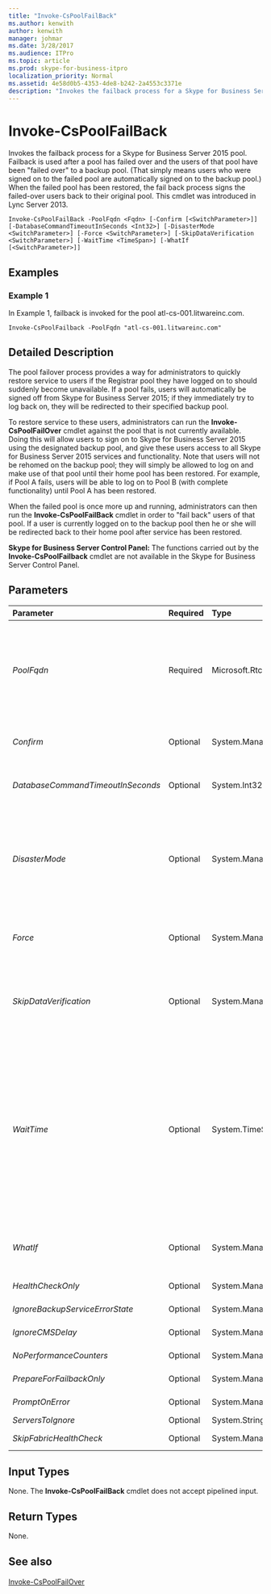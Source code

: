 ```yaml
---
title: "Invoke-CsPoolFailBack"
ms.author: kenwith
author: kenwith
manager: johmar
ms.date: 3/28/2017
ms.audience: ITPro
ms.topic: article
ms.prod: skype-for-business-itpro
localization_priority: Normal
ms.assetid: 4e58d0b5-4353-4de8-b242-2a4553c3371e
description: "Invokes the failback process for a Skype for Business Server 2015 pool. Failback is used after a pool has failed over and the users of that pool have beenfailed overto a backup pool. (That simply means users who were signed on to the failed pool are automatically signed on to the backup pool.) When the failed pool has been restored, the fail back process signs the failed-over users back to their original pool. This cmdlet was introduced in Lync Server 2013."
---
```


# Invoke-CsPoolFailBack
 
Invokes the failback process for a Skype for Business Server 2015 pool. Failback is used after a pool has failed over and the users of that pool have been "failed over" to a backup pool. (That simply means users who were signed on to the failed pool are automatically signed on to the backup pool.) When the failed pool has been restored, the fail back process signs the failed-over users back to their original pool. This cmdlet was introduced in Lync Server 2013.
  
```
Invoke-CsPoolFailBack -PoolFqdn <Fqdn> [-Confirm [<SwitchParameter>]] [-DatabaseCommandTimeoutInSeconds <Int32>] [-DisasterMode <SwitchParameter>] [-Force <SwitchParameter>] [-SkipDataVerification <SwitchParameter>] [-WaitTime <TimeSpan>] [-WhatIf [<SwitchParameter>]]

```

## Examples
<a name="Examples"> </a>

### Example 1

In Example 1, failback is invoked for the pool atl-cs-001.litwareinc.com.
  
```
Invoke-CsPoolFailback -PoolFqdn "atl-cs-001.litwareinc.com"
```

## Detailed Description
<a name="DetailedDescription"> </a>

The pool failover process provides a way for administrators to quickly restore service to users if the Registrar pool they have logged on to should suddenly become unavailable. If a pool fails, users will automatically be signed off from Skype for Business Server 2015; if they immediately try to log back on, they will be redirected to their specified backup pool.
  
To restore service to these users, administrators can run the **Invoke-CsPoolFailOver** cmdlet against the pool that is not currently available. Doing this will allow users to sign on to Skype for Business Server 2015 using the designated backup pool, and give these users access to all Skype for Business Server 2015 services and functionality. Note that users will not be rehomed on the backup pool; they will simply be allowed to log on and make use of that pool until their home pool has been restored. For example, if Pool A fails, users will be able to log on to Pool B (with complete functionality) until Pool A has been restored.
  
When the failed pool is once more up and running, administrators can then run the **Invoke-CsPoolFailBack** cmdlet in order to "fail back" users of that pool. If a user is currently logged on to the backup pool then he or she will be redirected back to their home pool after service has been restored.
  
 **Skype for Business Server Control Panel:** The functions carried out by the **Invoke-CsPoolFailback** cmdlet are not available in the Skype for Business Server Control Panel.
  
## Parameters
<a name="DetailedDescription"> </a>

|**Parameter**|**Required**|**Type**|**Description**|
|:-----|:-----|:-----|:-----|
| _PoolFqdn_ <br/> |Required  <br/> |Microsoft.Rtc.Management.Deploy.Fqdn  <br/> |Fully qualified domain name of the pool being failed back. For example:  <br/>  `-PoolFqdn "atl-cs-001.litwareinc.com"` <br/> The pool FQDN used during failback must be the same FQDN used during failover.  <br/> |
| _Confirm_ <br/> |Optional  <br/> |System.Management.Automation.SwitchParameter  <br/> |Prompts you for confirmation before executing the command.  <br/> |
| _DatabaseCommandTimeoutInSeconds_ <br/> |Optional  <br/> |System.Int32  <br/> |The amount of time, in seconds, to wait for database commands to time out.  <br/> |
| _DisasterMode_ <br/> |Optional  <br/> |System.Management.Automation.SwitchParameter  <br/> |Enables administrators to invoke pool failback even if the backup pool is currently unavailable. When you use this parameter, data generated by the failed-over users on the backup pool will be lost.  <br/> |
| _Force_ <br/> |Optional  <br/> |System.Management.Automation.SwitchParameter  <br/> |Suppresses the display of any non-fatal error message that might arise when running the command.  <br/> |
| _SkipDataVerification_ <br/> |Optional  <br/> |System.Management.Automation.SwitchParameter  <br/> |When included in a command, Invoke-CsPoolFailover will proceed with the failover operation without first verifying data integrity.  <br/> |
| _WaitTime_ <br/> |Optional  <br/> |System.TimeSpan  <br/> |Specifies the maximum amount of time the cmdlet should wait before synching data. Time values must be express using the format hours:minutes:seconds; for example, the following syntax sets the wait time to 1 minute and 30 seconds (00 hours:01:minutes:30 seconds):  <br/>  `00:01:30` <br/> The default value is 15 seconds.  <br/> |
| _WhatIf_ <br/> |Optional  <br/> |System.Management.Automation.SwitchParameter  <br/> |Describes what would happen if you executed the command without actually executing the command.  <br/> |
| _HealthCheckOnly_ <br/> |Optional  <br/> |System.Management.Automation.SwitchParameter  <br/> |PARAMVALUE: SwitchParameter  <br/> |
| _IgnoreBackupServiceErrorState_ <br/> |Optional  <br/> |System.Management.Automation.SwitchParameter  <br/> |PARAMVALUE: SwitchParameter  <br/> |
| _IgnoreCMSDelay_ <br/> |Optional  <br/> |System.Management.Automation.SwitchParameter  <br/> |PARAMVALUE: SwitchParameter  <br/> |
| _NoPerformanceCounters_ <br/> |Optional  <br/> |System.Management.Automation.SwitchParameter  <br/> |PARAMVALUE: SwitchParameter  <br/> |
| _PrepareForFailbackOnly_ <br/> |Optional  <br/> |System.Management.Automation.SwitchParameter  <br/> |PARAMVALUE: SwitchParameter  <br/> |
| _PromptOnError_ <br/> |Optional  <br/> |System.Management.Automation.SwitchParameter  <br/> |PARAMVALUE: SwitchParameter  <br/> |
| _ServersToIgnore_ <br/> |Optional  <br/> |System.String   <br/> |PARAMVALUE: String   <br/> |
| _SkipFabricHealthCheck_ <br/> |Optional  <br/> |System.Management.Automation.SwitchParameter  <br/> |PARAMVALUE: SwitchParameter  <br/> |
   
## Input Types
<a name="InputTypes"> </a>

None. The **Invoke-CsPoolFailBack** cmdlet does not accept pipelined input.
  
## Return Types
<a name="ReturnTypes"> </a>

None.
  
## See also
<a name="ReturnTypes"> </a>

#### 

[Invoke-CsPoolFailOver](invoke-cspoolfailover.md)

